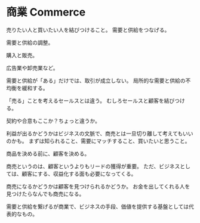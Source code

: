 # 商業 Commerce

売りたい人と買いたい人を結びつけること。
需要と供給をつなげる。

需要と供給の調整。

購入と販売。

広告業や卸売業など。

需要と供給が「ある」だけでは、取引が成立しない。
局所的な需要と供給の不均衡を緩和する。

「売る」ことを考えるセールスとは違う。
むしろセールスと顧客を結びつける。

契約や合意もここか？ちょっと違うか。

利益が出るかどうかはビジネスの文脈で、商売とは一旦切り離して考えてもいいのかも。
まずは知られること、需要にマッチすること、買いたいと思うこと。

商品を決める前に、顧客を決める。

商売というのは、顧客というよりもリードの獲得が重要。
ただ、ビジネスとしては、顧客にする、収益化する面も必要になってくる。

商売になるかどうかは顧客を見つけられるかどうか。
お金を出してくれる人を見つけたらなんでも商売になる。

需要と供給を繋げるが商業で、ビジネスの手段、価値を提供する基盤としては代表的なもの。
